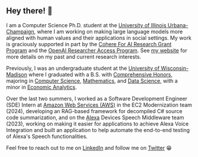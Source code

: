 ## Hey there! 👋

I am a Computer Science Ph.D. student at the [University of Illinois Urbana-Champaign](https://www.cs.wisc.edu/), where I am working on making large language models more aligned with human values and their applications in social settings. My work is graciously supported in part by the [Cohere For AI Research Grant Program](https://cohere.com/blog/c4ai-research-grants) and the [OpenAI Researcher Access Program](https://openai.com/form/researcher-access-program/). See [my website](https://agoyal0512.github.io) for more details on my past and current research interests.

Previously, I was an undergraduate student at the [University of Wisconsin-Madison](https://www.wisc.edu/) where I graduated with a B.S. with [Comprehensive Honors](https://honors.ls.wisc.edu/honors-degree-tracks/#comprehensive-honors), majoring in [Computer Science](https://www.cs.wisc.edu/), [Mathematics](https://math.wisc.edu/), and [Data Science](https://datascience.wisc.edu/), with a minor in [Economic Analytics](https://econ.wisc.edu/).

Over the last two summers, I worked as a Software Development Engineer (SDE) Intern at [Amazon Web Services (AWS)](https://aws.amazon.com/) in the EC2 Modernization team (2024), developing an RAG-based framework for decompiled C# source code summarization, and on the [Alexa](https://twitter.com/alexa99) Devices Speech Middleware team (2023), working on making it easier for applications to achieve Alexa Voice Integration and built an application to help automate the end-to-end testing of Alexa's Speech functionalities.

Feel free to reach out to me on [LinkedIn](https://www.linkedin.com/in/agamgoyal5/) and follow me on [Twitter](https://twitter.com/_agam_goyal_) 😁

<!-- 
### 🏆 My GitHub Stats

[![Agam's GitHub stats](https://github-readme-stats.vercel.app/api?username=AGoyal0512&count_private=true&show_icons=true&theme=tokyonight)](https://github.com/AGoyal0512/github-readme-stats) -->

<!--
### 💻 Most Used Languages

![Top Langs](https://github-readme-stats.vercel.app/api/top-langs?username=AGoyal0512&layout=compact&langs_count=5&theme=tokyonight)
-->

